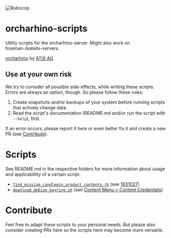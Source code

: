 ![Rubocop](https://github.com/ATIX-AG/orcharhino-scripts/actions/workflows/ruby.yml/badge.svg)

# orcharhino-scripts

Utility scripts for the orcharhino-server.
Might also work on foreman-/katello-servers.

[orcharhino](https://orcharhino.com/en/) by [ATIX AG](https://atix.de/en/)


## Use at your own risk
We try to consider all possible side-effects, while writing these scripts.
Errors are always an option, though.
So please follow these rules:

1) Create snapshots and/or backups of your system before running scripts that actively change data.
1) Read the script's documentation (README.md and/or run the script with `--help`), first.

If an error occurs, please report it here or even better fix it and create a new PR (see [Contribute](README.md#Contribute)).


# Scripts
See README.md in the respective folders for more information about usage and applicablility of a certain script.

* [`find_missing_candlepin_product_contents.rb`](find_missing_candlepin_product_contents/README.md) (see [1931027](https://bugzilla.redhat.com/show_bug.cgi?id=1931027))
* [`download_debian_keyring.sh`](download_debian_keyring/README.md) (see [Content Menu > Content Credentials](https://docs.orcharhino.com/or/docs/sources/management_ui/the_content_menu/content_credentials.html))


# Contribute
Feel free to adapt these scripts to your personal needs.
But please also consider creating PRs here so the scripts here may become more versatile.
